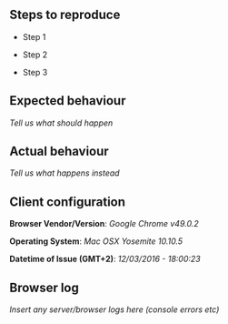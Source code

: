## Steps to reproduce

- Step 1

- Step 2

- Step 3

## Expected behaviour

*Tell us what should happen*

## Actual behaviour

*Tell us what happens instead*

## Client configuration

**Browser Vendor/Version**: *Google Chrome v49.0.2*

**Operating System**: *Mac OSX Yosemite 10.10.5*

**Datetime of Issue (GMT+2)**: *12/03/2016 - 18:00:23*


## Browser log

*Insert any server/browser logs here (console errors etc)*
